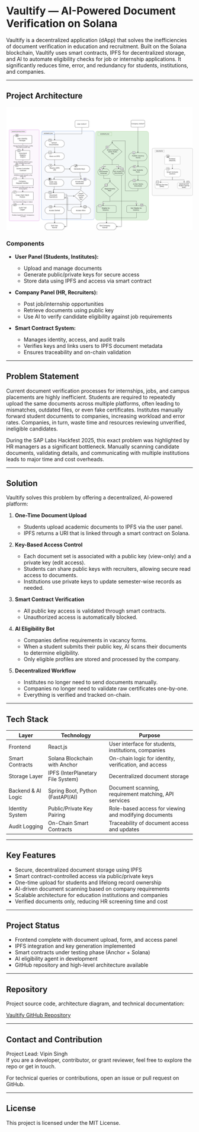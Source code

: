 # Vaultify — AI-Powered Document Verification on Solana

Vaultify is a decentralized application (dApp) that solves the inefficiencies of document verification in education and recruitment. Built on the Solana blockchain, Vaultify uses smart contracts, IPFS for decentralized storage, and AI to automate eligibility checks for job or internship applications. It significantly reduces time, error, and redundancy for students, institutions, and companies.

---

## Project Architecture

![Vaultify High-Level Architecture](./solana.drawio.png)

### Components

- **User Panel (Students, Institutes):**
  - Upload and manage documents
  - Generate public/private keys for secure access
  - Store data using IPFS and access via smart contract

- **Company Panel (HR, Recruiters):**
  - Post job/internship opportunities
  - Retrieve documents using public key
  - Use AI to verify candidate eligibility against job requirements

- **Smart Contract System:**
  - Manages identity, access, and audit trails
  - Verifies keys and links users to IPFS document metadata
  - Ensures traceability and on-chain validation

---

## Problem Statement

Current document verification processes for internships, jobs, and campus placements are highly inefficient. Students are required to repeatedly upload the same documents across multiple platforms, often leading to mismatches, outdated files, or even fake certificates. Institutes manually forward student documents to companies, increasing workload and error rates. Companies, in turn, waste time and resources reviewing unverified, ineligible candidates.

During the SAP Labs Hackfest 2025, this exact problem was highlighted by HR managers as a significant bottleneck. Manually scanning candidate documents, validating details, and communicating with multiple institutions leads to major time and cost overheads.

---

## Solution

Vaultify solves this problem by offering a decentralized, AI-powered platform:

1. **One-Time Document Upload**
   - Students upload academic documents to IPFS via the user panel.
   - IPFS returns a URI that is linked through a smart contract on Solana.

2. **Key-Based Access Control**
   - Each document set is associated with a public key (view-only) and a private key (edit access).
   - Students can share public keys with recruiters, allowing secure read access to documents.
   - Institutions use private keys to update semester-wise records as needed.

3. **Smart Contract Verification**
   - All public key access is validated through smart contracts.
   - Unauthorized access is automatically blocked.

4. **AI Eligibility Bot**
   - Companies define requirements in vacancy forms.
   - When a student submits their public key, AI scans their documents to determine eligibility.
   - Only eligible profiles are stored and processed by the company.

5. **Decentralized Workflow**
   - Institutes no longer need to send documents manually.
   - Companies no longer need to validate raw certificates one-by-one.
   - Everything is verified and tracked on-chain.

---

## Tech Stack

| Layer               | Technology                         | Purpose                                                   |
|--------------------|------------------------------------|-----------------------------------------------------------|
| Frontend           | React.js                           | User interface for students, institutions, companies      |
| Smart Contracts    | Solana Blockchain with Anchor      | On-chain logic for identity, verification, and access     |
| Storage Layer      | IPFS (InterPlanetary File System)  | Decentralized document storage                            |
| Backend & AI Logic | Spring Boot, Python (FastAPI/AI)   | Document scanning, requirement matching, API services     |
| Identity System    | Public/Private Key Pairing         | Role-based access for viewing and modifying documents     |
| Audit Logging      | On-Chain Smart Contracts           | Traceability of document access and updates               |

---

## Key Features

- Secure, decentralized document storage using IPFS
- Smart contract-controlled access via public/private keys
- One-time upload for students and lifelong record ownership
- AI-driven document scanning based on company requirements
- Scalable architecture for education institutions and companies
- Verified documents only, reducing HR screening time and cost

---

## Project Status

- Frontend complete with document upload, form, and access panel
- IPFS integration and key generation implemented
- Smart contracts under testing phase (Anchor + Solana)
- AI eligibility agent in development
- GitHub repository and high-level architecture available

---

## Repository

Project source code, architecture diagram, and technical documentation:

[Vaultify GitHub Repository](https://github.com/vipinraj32/vaultify-solana)

---

## Contact and Contribution

Project Lead: Vipin Singh  
If you are a developer, contributor, or grant reviewer, feel free to explore the repo or get in touch.

For technical queries or contributions, open an issue or pull request on GitHub.

---

## License

This project is licensed under the MIT License.
